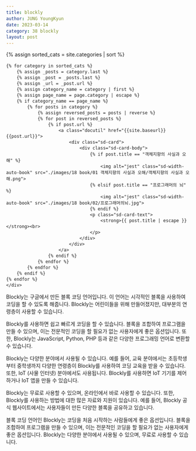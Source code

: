 ```yaml
---
title: blockly
author: JUNG YoungKyun
date: 2023-03-14
category: 38 blockly
layout: post
---
```


<div class="sd-container-fluid ">
    <div class="docutils">
    {% assign sorted_cats = site.categories | sort %}

    {% for category in sorted_cats %}
        {% assign _posts = category.last %}
        {% assign _post = _posts.last %}
        {% assign _url = _post.url %}
        {% assign category_name = category | first %}
        {% assign page_name = page.category | escape %}
        {% if category_name == page_name %}
            {% for posts in category %}
                {% assign reversed_posts = posts | reverse %}
                {% for post in reversed_posts %}
                    {% if post.url %}
                        <a class="docutil" href="{{site.baseurl}}{{post.url}}">
                            <div class="sd-card">
                                <div class="sd-card-body">
                                    {% if post.title == "객체지향의 사실과 오해" %}
                                        <img alt="jest" class="sd-width-auto-book" src="./images/18 book/01 객체지향의 사실과 오해/객체지향의 사실과 오해.png">
                                    {% elsif post.title == "프로그래머의 뇌" %}
                                        <img alt="jest" class="sd-width-auto-book" src="./images/18 book/02/프로그래머의뇌.jpg">
                                    {% endif %}
                                    <p class="sd-card-text">
                                        <strong>{{ post.title | escape }}</strong><br>
                                    </p>
                                </div>
                            </div>
                        </a>
                    {% endif %}
                {% endfor %}
            {% endfor %}
        {% endif %}
    {% endfor %}
    </div>
</div>

Blockly는 구글에서 만든 블록 코딩 언어입니다. 이 언어는 시각적인 블록을 사용하여 코딩을 할 수 있도록 해줍니다. Blockly는 어린이들을 위해 만들어졌지만, 대부분의 연령층이 사용할 수 있습니다.

Blockly를 사용하면 쉽고 빠르게 코딩을 할 수 있습니다. 블록을 조합하여 프로그램을 만들 수 있으며, 이는 전문적인 코딩을 할 필요가 없는 사용자에게 좋은 옵션입니다. 또한, Blockly는 JavaScript, Python, PHP 등과 같은 다양한 프로그래밍 언어로 변환할 수 있습니다.

Blockly는 다양한 분야에서 사용될 수 있습니다. 예를 들어, 교육 분야에서는 초등학생부터 중학생까지 다양한 연령층이 Blockly를 사용하여 코딩 교육을 받을 수 있습니다. 또한, IoT (사물 인터넷) 분야에서도 사용됩니다. Blockly를 사용하면 IoT 기기를 제어하거나 IoT 앱을 만들 수 있습니다.

Blockly는 무료로 사용할 수 있으며, 온라인에서 바로 사용할 수 있습니다. 또한, Blockly를 사용하는 방법에 대한 많은 자료와 지원이 있습니다. 예를 들어, Blockly 공식 웹사이트에서는 사용자들이 만든 다양한 블록을 공유하고 있습니다.

블록 코딩 언어인 Blockly는 코딩을 처음 시작하는 사람들에게 좋은 옵션입니다. 블록을 조합하여 프로그램을 만들 수 있으며, 이는 전문적인 코딩을 할 필요가 없는 사용자에게 좋은 옵션입니다. Blockly는 다양한 분야에서 사용될 수 있으며, 무료로 사용할 수 있습니다.
